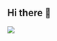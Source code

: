 ## Hi there 👋

<!--
**theuzinmarvado/theuzinmarvado** is a ✨ _special_ ✨ repository because its `README.md` (this file) appears on your GitHub profile.

Here are some ideas to get you started:

- 🔭 I’m currently working on ...
- 🌱 I’m currently learning ...
- 👯 I’m looking to collaborate on ...
- 🤔 I’m looking for help with ...
- 💬 Ask me about ...
- 📫 How to reach me: ...
- 😄 Pronouns: ...
- ⚡ Fun fact: ...
-->
![](https://github.com/theuzinmarvado/theuzinmarvado/assets/172047538/365ff0ae-a3ae-4fac-9ff6-5fa4e0788302)

